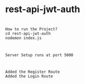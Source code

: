 # rest-api-jwt-auth

# 
    How to run the Project?
    cd rest-api-jwt-auth
    nodemon index.js

# 
    Server Setup runs at port 5000
# 
    Added the Register Route
    Added the Login Route
# 
    

# 

# 
